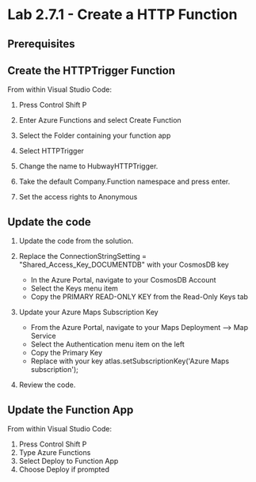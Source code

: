 # Lab 2.7.1 - Create a HTTP Function


## Prerequisites


## Create the HTTPTrigger Function

From within Visual Studio Code:

1.  Press Control Shift P

2.  Enter Azure Functions and select Create Function
3.  Select the Folder containing your function app
4.  Select HTTPTrigger
5.  Change the name to HubwayHTTPTrigger.
6.  Take the default Company.Function namespace and press enter.
7.  Set the access rights to Anonymous


## Update the code
1.  Update the code from the solution.
2.  Replace the ConnectionStringSetting = "Shared_Access_Key_DOCUMENTDB" with your CosmosDB key
    * In the Azure Portal, navigate to your CosmosDB Account
    * Select the Keys menu item
    * Copy the PRIMARY READ-ONLY KEY from the Read-Only Keys tab
3.  Update your Azure Maps Subscription Key
    * From the Azure Portal, navigate to your Maps Deployment --> Map Service
    * Select the Authentication menu item on the left
    * Copy the Primary Key
    * Replace with your key atlas.setSubscriptionKey('Azure Maps subscription');
 
4.  Review the code.

## Update the Function App

From within Visual Studio Code:

1.  Press Control Shift P
2.  Type Azure Functions
3.  Select Deploy to Function App
4.  Choose Deploy if prompted


